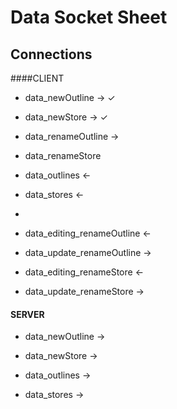 
# Data Socket Sheet

## Connections

####CLIENT
- data_newOutline -> ✓
- data_newStore -> ✓
- data_renameOutline ->
- data_renameStore

- data_outlines <- 
- data_stores <-


- 
- data_editing_renameOutline <-
- data_update_renameOutline -> 

- data_editing_renameStore <-
- data_update_renameStore ->

#### SERVER
- data_newOutline ->
- data_newStore ->


- data_outlines ->
- data_stores ->


